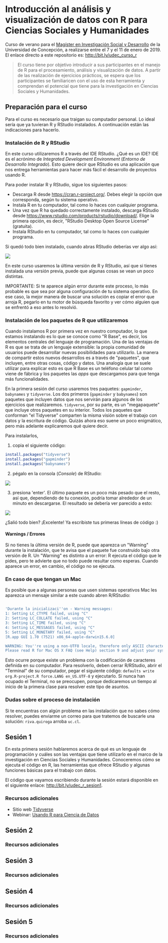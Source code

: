 # Introducción  al análisis y visualización de datos con R para Ciencias Sociales y  Humanidades
Curso de verano para el [Magíster en Investigación Social y Desarrollo](http://www.magisterinvestigacionsocial.cl/) de la Universidad de Concepción, a realizarse entre el 7 y el 11 de enero de 2019. El enlace directo a este repositorio es: http://bit.ly/udec_curso_r

> El curso tiene por objetivo introducir a sus participantes en el manejo de R para el procesamiento, análisis y visualización de datos. A partir de las realización de ejercicios prácticos, se espera que los participantes se familiaricen con el uso de esta herramienta y comprendan el potencial que tiene para la investigación en Ciencias Sociales y Humanidades.

## Preparación para el curso
Para el curso es necesario que traigan su computador personal. Lo ideal sería que ya tuvieran R y RStudio instalados. A continuación están las indicaciones para hacerlo.

### Instalación de R y RStudio

En este curso utilizaremos R a través del IDE RStudio. ¿Qué es un IDE? IDE es el acrónimo de *Integrated Development Environment* (*Entorno de Desarrollo Integrado*). Esto quiere decir que RStudio es una aplicación que nos entrega herramientas para hacer más fácil el desarrollo de proyectos usando R.

Para poder instalar R y RStudio, sigue los siguientes pasos:

- Descarga R desde https://cran.r-project.org/. Debes elegir la opción que corresponda, según tu sistema operativo.
- Instala R en tu computador, tal como lo haces con cualquier programa.
- Una vez que R ha quedado correctamente instalado, descarga RStudio desde https://www.rstudio.com/products/rstudio/download/. Elige la primera opción, es decir, "RStudio Desktop Open Source License" (gratuita).
- Instala RStudio en tu computador, tal como lo haces con cualquier programa.

Si quedó todo bien instalado, cuando abras RStudio deberías ver algo así:

![](https://github.com/rivaquiroga/RLadies-Santiago/blob/master/images/rstudio.png)

En este curso usaremos la última versión de R y RStudio, así que si tienes instalada una versión previa, puede que algunas cosas se vean un poco distintas.

IMPORTANTE: Si te aparece algún error durante este proceso, lo más probable es que sea por alguna configuración de tu sistema operativo. En ese caso, la mejor manera de buscar una solución es copiar el error que arroja R, pegarlo en tu motor de búsqueda favorito y ver cómo alguien que se enfrentó a eso antes lo resolvió.

### Instalación de los paquetes de R que utilizaremos

Cuando instalamos R por primera vez en nuestro computador, lo que estamos instalando es lo que se conoce como "R Base", es decir, los elementos centrales del lenguaje de programación. Una de las ventajas de R es que se trata de un lenguaje extensible: la propia comunidad de usuarios puede desarrollar nuevas posibilidades para utilizarlo. La manera de compartir estos nuevos desarrollos es a través de "paquetes", que incluyen, entre otras cosas, código y datos. Una analogía que se suele utilizar para explicar esto es que R Base es un teléfono celular tal como viene de fábrica y los paquetes las _apps_ que descargamos para que tenga más funcionalidades.

En la primera sesión del curso usaremos tres paquetes: `gapminder`, `babynames` y `tidyverse`. Los dos primeros (`gapminder` y `babynames`) son paquetes que incluyen datos que nos servirán para algunos de los ejercicios que realizaremos. `tidyverse`, por su parte, es un "megapaquete" que incluye otros paquetes en su interior. Todos los paquetes que conforman "el Tidyverse" comparten la misma visión sobre el trabajo con datos y la escritura de código. Quizás ahora eso suene un poco enigmático, pero más adelante explicaremos qué quiere decir.

Para instalarlos,

1. copia el siguiente código:

```r
install.packages("tidyverse")
install.packages("gapminder")
install.packages("babynames")
```

2. pégalo en la consola (_Console_) de RStudio:

![](https://github.com/rivaquiroga/RLadies-Santiago/blob/master/images/install.packages.png)

3. presiona 'enter'.
El último paquete es un poco más pesado que el resto, así que, dependiendo de tu conexión, podría tomar alrededor de un minuto en descargarse. El resultado se debería ver parecido a esto:

![](https://github.com/rivaquiroga/RLadies-Santiago/blob/master/images/paquetes_instalados.png)

¿Salió todo bien? ¡Excelente! Ya escribiste tus primeras líneas de código :)

#### Warnings / Errores
Si no tienes la última versión de R, puede que aparezca un "Warning" durante la instalación, que te avisa que el paquete fue construido bajo otra versión de R. Un "Warning" es distinto a un error: R ejecuta el código que le pides, pero te advierte que no todo puede resultar como esperas. Cuando aparece un error, en cambio, el código no se ejecuta.

### En caso de que tengan un Mac

Es posible que a algunas personas que usen sistemas operativos Mac les aparezca un mensaje similar a este cuando abren R/RStudio:

``` r

'Durante la inicializaci''on - Warning messages:
1: Setting LC_CTYPE failed, using "C"
2: Setting LC_COLLATE failed, using "C"
3: Setting LC_TIME failed, using "C"
4: Setting LC_MESSAGES failed, using "C"
5: Setting LC_MONETARY failed, using "C"
[R.app GUI 1.70 (7521) x86_64-apple-darwin15.6.0]

WARNING: You''re using a non-UTF8 locale, therefore only ASCII characters will work.
Please read R for Mac OS X FAQ (see Help) section 9 and adjust your system preferences accordingly.'
```

Esto ocurre porque existe un problema con la codificación de caracteres definida en su computador. Para resolverlo, deben cerrar R/RStudio, abrir el "Terminal" de su computador, pegar el siguiente código: `defaults write org.R-project.R force.LANG en_US.UTF-8` y ejecutarlo. Si nunca han ocupado el Terminal, no se preocupen, porque dedicaremos un tiempo al inicio de la primera clase para resolver este tipo de asuntos.

### Dudas sobre el proceso de instalación
Si te encuentras con algún problema en las instalación que no sabes cómo resolver, puedes enviarme un correo para que tratemos de buscarle una solución: `riva.quiroga` arroba `uc.cl`.

## Sesión 1
En esta primera sesión hablaremos acerca de qué es un lenguaje de programación y cuáles son las ventajas que tiene utilizarlo en el marco de la investigación en Ciencias Sociales y Humanidades. Conoceremos cómo se ejecuta el código en R, las herramientas que ofrece RStudio y algunas funciones básicas para el trabajo con datos.

El código que vayamos escribiendo durante la sesión estará disponible en el siguiente enlace: http://bit.ly/udec_r_sesion1.

### Recursos adicionales

* Sitio web [Tidyverse](https://www.tidyverse.org/)
* Webinar: [Usando R para Ciencia de Datos](https://resources.rstudio.com/webinars/2018-05-23-13-01-usando-r-para-la-ciencia-de-datos-edgar-ruiz-edited)

## Sesión 2

### Recursos adicionales

## Sesión 3

### Recursos adicionales

## Sesión 4

### Recursos adicionales

## Sesión 5

### Recursos adicionales
